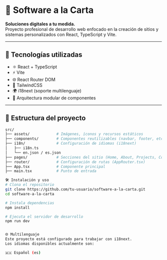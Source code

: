 # 🧩 Software a la Carta

**Soluciones digitales a tu medida.**  
Proyecto profesional de desarrollo web enfocado en la creación de sitios y sistemas personalizados con React, TypeScript y Vite.

---

## 🚀 Tecnologías utilizadas

- ⚛️ React + TypeScript
- ⚡ Vite
- 🌐 React Router DOM
- 🎨 TailwindCSS
- 🌍 i18next (soporte multilenguaje)
- 🧩 Arquitectura modular de componentes

---

## 📁 Estructura del proyecto

```bash
src/
├── assets/            # Imágenes, íconos y recursos estáticos
├── components/        # Componentes reutilizables (navbar, footer, etc.)
├── i18n/              # Configuración de idiomas (i18next)
│   ├── i18n.ts
│   └── en.json / es.json
├── pages/             # Secciones del sitio (Home, About, Projects, Contact)
├── router/            # Configuración de rutas (AppRouter.tsx)
├── App.tsx            # Componente principal
├── main.tsx           # Punto de entrada

🛠️ Instalación y uso
# Clona el repositorio
git clone https://github.com/tu-usuario/software-a-la-carta.git
cd software-a-la-carta

# Instala dependencias
npm install

# Ejecuta el servidor de desarrollo
npm run dev


🌐 Multilenguaje
Este proyecto está configurado para trabajar con i18next.
Los idiomas disponibles actualmente son:

🇲🇽 Español (es)

